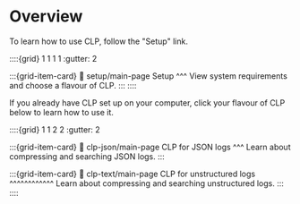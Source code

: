 # Overview

To learn how to use CLP, follow the "Setup" link.

::::{grid} 1 1 1 1
:gutter: 2

:::{grid-item-card}
:link: setup/main-page
Setup
^^^
View system requirements and choose a flavour of CLP.
:::
::::

If you already have CLP set up on your computer, click your flavour of CLP below to learn how to use it.

::::{grid} 1 1 2 2
:gutter: 2

:::{grid-item-card}
:link: clp-json/main-page
CLP for JSON logs
^^^
Learn about compressing and searching JSON logs.
:::

:::{grid-item-card}
:link: clp-text/main-page
CLP for unstructured logs
^^^^^^^^^^^^
Learn about compressing and searching unstructured logs.
:::
::::
